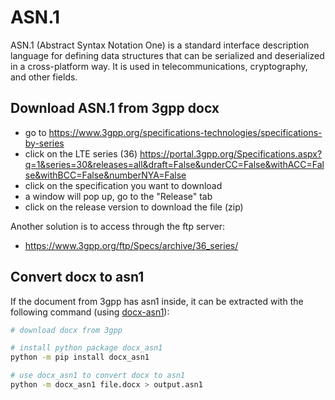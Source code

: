 # ASN.1

ASN.1 (Abstract Syntax Notation One) is a standard interface description language for defining data structures that can be serialized and deserialized in a cross-platform way. It is used in telecommunications, cryptography, and other fields.

## Download ASN.1 from 3gpp docx

- go to <https://www.3gpp.org/specifications-technologies/specifications-by-series>
- click on the LTE series (36) <https://portal.3gpp.org/Specifications.aspx?q=1&series=30&releases=all&draft=False&underCC=False&withACC=False&withBCC=False&numberNYA=False>
- click on the specification you want to download
- a window will pop up, go to the "Release" tab
- click on the release version to download the file (zip)

Another solution is to access through the ftp server:

- <https://www.3gpp.org/ftp/Specs/archive/36_series/>

## Convert docx to asn1

If the document from 3gpp has asn1 inside, it can be extracted with the following command (using [docx-asn1]( https://github.com/its-just-nans/docx-asn1)):

```sh
# download docx from 3gpp

# install python package docx_asn1
python -m pip install docx_asn1

# use docx_asn1 to convert docx to asn1
python -m docx_asn1 file.docx > output.asn1
```
